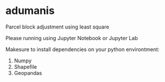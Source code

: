 # adumanis
Parcel block adjustment using least square

Please running using Jupyter Notebook or Jupyter Lab

Makesure to install dependencies on your python environtment:
1. Numpy
2. Shapefile
3. Geopandas

